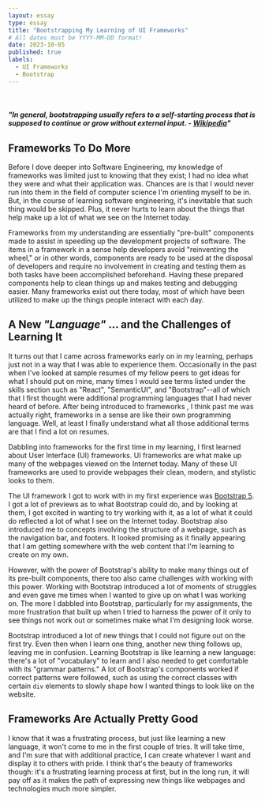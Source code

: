 ```yaml
---
layout: essay
type: essay
title: "Bootstrapping My Learning of UI Frameworks"
# All dates must be YYYY-MM-DD format!
date: 2023-10-05
published: true
labels:
  - UI Frameworks
  - Bootstrap
---
```


<img src="https://themefisher.com/_next/image?url=https%3A%2F%2Fdemo.themefisher.com%2Fthumbnails%2Feducenter.png&w=900&q=80" style="margin-left: auto; margin-right: auto; display: block;" alt="">

<br>

#### _"In general, bootstrapping usually refers to a self-starting process that is supposed to continue or grow without external input. - [Wikipedia](https://en.wikipedia.org/wiki/Bootstrapping#:~:text=In%20general%2C%20bootstrapping%20usually%20refers%20to%20a%20self%2Dstarting%20process%20that%20is%20supposed%20to%20continue%20or%20grow%20without%20external%20input.)"_

## Frameworks To Do More

Before I dove deeper into Software Engineering, my knowledge of frameworks was limited just to knowing that they exist; I had no idea what they were and what their application was. Chances are is that I would never run into them in the field of computer science I'm orienting myself to be in. But, in the course of learning software engineering, it's inevitable that such thing would be skipped. Plus, it never hurts to learn about the things that help make up a lot of what we see on the Internet today.

Frameworks from my understanding are essentially "pre-built" components made to assist in speeding up the development projects of software. The items in a framework in a sense help developers avoid "reinventing the wheel," or in other words, components are ready to be used at the disposal of developers and require no involvement in creating and testing them as both tasks have been accomplished beforehand. Having these prepared components help to clean things up and makes testing and debugging easier. Many frameworks exist out there today, most of which have been utilized to make up the things people interact with each day.


## A New _"Language"_ ... and the Challenges of Learning It

It turns out that I came across frameworks early on in my learning, perhaps just not in a way that I was able to experience them. Occasionally in the past when I've looked at sample resumes of my fellow peers to get ideas for what I should put on mine, many times I would see terms listed under the skills section such as "React", "SemanticUI", and "Bootstrap"--all of which that I first thought were additional programming languages that I had never heard of before. After being introduced to frameworks , I think past me was actually right, frameworks in a sense are like their own programming language. Well, at least I finally understand what all those additional terms are that I find a lot on resumes.

Dabbling into frameworks for the first time in my learning, I first learned about User Interface (UI) frameworks. UI frameworks are what make up many of the webpages viewed on the Internet today. Many of these UI frameworks are used to provide webpages their clean, modern, and stylistic looks to them. 

The UI framework I got to work with in my first experience was [Bootstrap 5](https://getbootstrap.com/docs/5.0/getting-started/introduction/). I got a lot of previews as to what Bootstrap could do, and by looking at them, I got excited in wanting to try working with it, as a lot of what it could do reflected a lot of what I see on the Internet today. Bootstrap also introduced me to concepts involving the structure of a webpage, such as the navigation bar, and footers. It looked promising as it finally appearing that I am getting somewhere with the web content that I'm learning to create on my own.

However, with the power of Bootstrap's ability to make many things out of its pre-built components, there too also came challenges with working with this power. Working with Bootstrap introduced a lot of moments of struggles and even gave me times when I wanted to give up on what I was working on. The more I dabbled into Bootstrap, particularly for my assignments, the more frustration that built up when I tried to harness the power of it only to see things not work out or sometimes make what I'm designing look worse. 

Bootstrap introduced a lot of new things that I could not figure out on the first try. Even then when I learn one thing, another new thing follows up, leaving me in confusion. Learning Bootstrap is like learning a new language: there's a lot of "vocabulary" to learn and I also needed to get comfortable with its "grammar patterns." A lot of Bootstrap's components worked if correct patterns were followed, such as using the correct classes with certain ```div``` elements to slowly shape how I wanted things to look like on the website.

## Frameworks Are Actually Pretty Good

I know that it was a frustrating process, but just like learning a new language, it won't come to me in the first couple of tries. It will take time, and I'm sure that with additional practice, I can create whatever I want and display it to others with pride. I think that's the beauty of frameworks though: it's a frustrating learning process at first, but in the long run, it will pay off as it makes the path of expressing new things like webpages and technologies much more simpler.